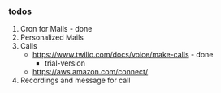 ### todos

1. Cron for Mails - done
2. Personalized Mails
3. Calls
   - https://www.twilio.com/docs/voice/make-calls - done
     - trial-version
   - https://aws.amazon.com/connect/
4. Recordings and message for call
